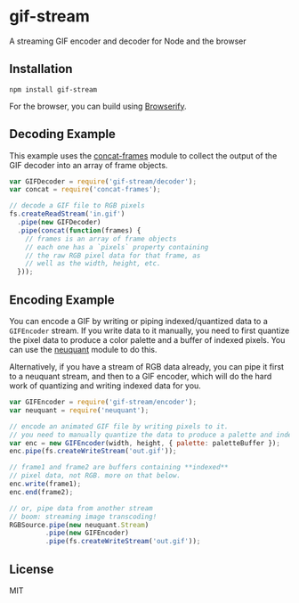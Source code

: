 # gif-stream

A streaming GIF encoder and decoder for Node and the browser

## Installation

    npm install gif-stream

For the browser, you can build using [Browserify](http://browserify.org/).

## Decoding Example

This example uses the [concat-frames](https://github.com/devongovett/concat-frames)
module to collect the output of the GIF decoder into an array of frame objects.

```javascript
var GIFDecoder = require('gif-stream/decoder');
var concat = require('concat-frames');

// decode a GIF file to RGB pixels
fs.createReadStream('in.gif')
  .pipe(new GIFDecoder)
  .pipe(concat(function(frames) {
    // frames is an array of frame objects
    // each one has a `pixels` property containing
    // the raw RGB pixel data for that frame, as
    // well as the width, height, etc.
  }));
```

## Encoding Example

You can encode a GIF by writing or piping indexed/quantized data to a `GIFEncoder` stream.
If you write data to it manually, you need to first quantize the pixel data to produce a
color palette and a buffer of indexed pixels.  You can use the [neuquant](https://github.com/devongovett/neuquant)
module to do this.

Alternatively, if you have a stream of RGB data already, you can pipe it first to a neuquant 
stream, and then to a GIF encoder, which will do the hard work of quantizing and writing
indexed data for you.

```javascript
var GIFEncoder = require('gif-stream/encoder');
var neuquant = require('neuquant');

// encode an animated GIF file by writing pixels to it.
// you need to manually quantize the data to produce a palette and indexed pixels.
var enc = new GIFEncoder(width, height, { palette: paletteBuffer });
enc.pipe(fs.createWriteStream('out.gif'));

// frame1 and frame2 are buffers containing **indexed**
// pixel data, not RGB. more on that below.
enc.write(frame1);
enc.end(frame2);

// or, pipe data from another stream
// boom: streaming image transcoding!
RGBSource.pipe(new neuquant.Stream)
         .pipe(new GIFEncoder)
         .pipe(fs.createWriteStream('out.gif'));
```

## License

MIT
